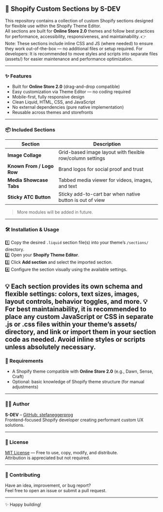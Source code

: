 ## 🧹 Shopify Custom Sections by S-DEV

This repository contains a collection of custom Shopify sections designed for flexible use within the Shopify Theme Editor.  
All sections are built for **Online Store 2.0** themes and follow best practices for performance, accessibility, responsiveness, and maintainability.
👉 Note: These sections include inline CSS and JS (where needed) to ensure they work out-of-the-box — no additional files or setup required.
For developers: It is recommended to move styles and scripts into separate files (assets/) for easier maintenance and performance optimization.

---

### ✨ Features

- Built for **Online Store 2.0** (drag-and-drop compatible)
- Easy customization via Theme Editor — no coding required
- Mobile-first, fully responsive design
- Clean Liquid, HTML, CSS, and JavaScript
- No external dependencies (pure native implementation)
- Reusable across themes and storefronts

---

### 📦 Included Sections

| Section                   | Description                                               |
|----------------------------|-----------------------------------------------------------|
| **Image Collage**           | Grid-based image layout with flexible row/column settings |
| **Known From / Logo Row**   | Brand logos for social proof and trust                    |
| **Media Showcase Tabs**     | Tabbed media viewer for videos, images, and text          |
| **Sticky ATC Button**       | Sticky add-to-cart bar when native button is out of view  |

> More modules will be added in future.

---

### 🛠️ Installation & Usage

1️⃣ Copy the desired `.liquid` section file(s) into your theme’s `/sections/` directory.  
2️⃣ Open your **Shopify Theme Editor**.  
3️⃣ Click **Add section** and select the imported section.  
4️⃣ Configure the section visually using the available settings.

💡 Each section provides its own schema and flexible settings: colors, text sizes, images, layout controls, behavior toggles, and more.
💡 For best maintainability, it is recommended to place any custom JavaScript or CSS in separate .js or .css files within your theme’s assets/ directory, and link or import them in your section code as needed. Avoid inline styles or scripts unless absolutely necessary.
---

### 📄 Requirements

- A Shopify theme compatible with **Online Store 2.0** (e.g., Dawn, Sense, Craft)
- Optional: basic knowledge of Shopify theme structure (for manual adjustments)

---

### 👨‍💻 Author

**S-DEV** – [GitHub: stefaneggerprog](https://github.com/stefaneggerprog)  
Frontend-focused Shopify developer creating performant custom UX solutions.

---

### 📃 License

[MIT License](LICENSE) — Free to use, copy, modify, and distribute.  
Attribution is appreciated but not required.

---

### 🚀 Contributing

Have an idea, improvement, or bug report?  
Feel free to open an issue or submit a pull request.

---

✨ Happy building!

